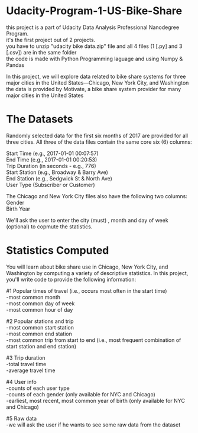 # Udacity-Program-1-US-Bike-Share

this project is a part of Udacity Data Analysis Professional Nanodegree Program.    
it's the first project out of 2 projects.     
you have to unzip "udacity bike data.zip" file and all 4 files (1 [.py] and 3 [.csv]) are in the same folder    
the code is made with Python Programming laguage and using Numpy & Pandas

In this project, we will explore data related to bike share systems for three major cities in the United States—Chicago, New York City, and Washington    
the data is provided by Motivate, a bike share system provider for many major cities in the United States

# The Datasets
Randomly selected data for the first six months of 2017 are provided for all three cities. All three of the data files contain the same core six (6) columns:

Start Time (e.g., 2017-01-01 00:07:57)    
End Time (e.g., 2017-01-01 00:20:53)    
Trip Duration (in seconds - e.g., 776)    
Start Station (e.g., Broadway & Barry Ave)    
End Station (e.g., Sedgwick St & North Ave)   
User Type (Subscriber or Customer)    

The Chicago and New York City files also have the following two columns:    
Gender      
Birth Year    

We'll ask the user to enter the city (must) , month and day of week (optional) to copmute the statistics.

# Statistics Computed
You will learn about bike share use in Chicago, New York City, and Washington by computing a variety of descriptive statistics. In this project, you'll write code to provide the following information:

#1 Popular times of travel (i.e., occurs most often in the start time)    
  -most common month        
  -most common day of week      
  -most common hour of day      
    


#2 Popular stations and trip    
  -most common start station        
  -most common end station      
  -most common trip from start to end (i.e., most frequent combination of start station and end station)        

#3 Trip duration      
  -total travel time    
  -average travel time      

#4 User info    
  -counts of each user type     
  -counts of each gender (only available for NYC and Chicago)   
  -earliest, most recent, most common year of birth (only available for NYC and Chicago)        
  
#5 Raw data     
  -we will ask the user if he wants to see some raw data from the dataset       
